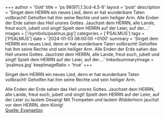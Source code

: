 +++
author = 'Gott'
title = 'ps 98(97),1.3cd-4.5-6'
layout = 'post'
description = 'Singet dem HERRN ein neues Lied, denn er hat wunderbare Taten vollbracht! Geholfen hat ihm seine Rechte und sein heiliger Arm.  Alle Enden der Erde sahen das Heil unsres Gottes. Jauchzet dem HERRN, alle Lande, freut euch, jubelt und singt!  Spielt dem HERRN auf der Leier, auf der....'
images = ['/symbols/psalmus.jpg']
categories = ['PSALMUS']
tags = ['PSALMUS']
date = '2024-01-03 08:00:00 +0100'
summary = 'Singet dem HERRN ein neues Lied, denn er hat wunderbare Taten vollbracht! Geholfen hat ihm seine Rechte und sein heiliger Arm.  Alle Enden der Erde sahen das Heil unsres Gottes. Jauchzet dem HERRN, alle Lande, freut euch, jubelt und singt!  Spielt dem HERRN auf der Leier, auf der....'
linkedsummaryImage = 'psalmus.jpg'
keepImageRatio = 'true'
+++
<!--more-->Singet dem HERRN ein neues Lied, denn er hat wunderbare Taten vollbracht! Geholfen hat ihm seine Rechte und sein heiliger Arm. 
Alle Enden der Erde sahen
das Heil unsres Gottes.
Jauchzet dem HERRN, alle Lande, freut euch, jubelt und singt! 
Spielt dem HERRN auf der Leier, auf der Leier zu lautem Gesang!
Mit Trompeten und lautem Widderhorn jauchzt vor dem HERRN, dem König!<br> [Quelle: Evangelizo](https://evangeliumtagfuertag.org/DE/gospel)